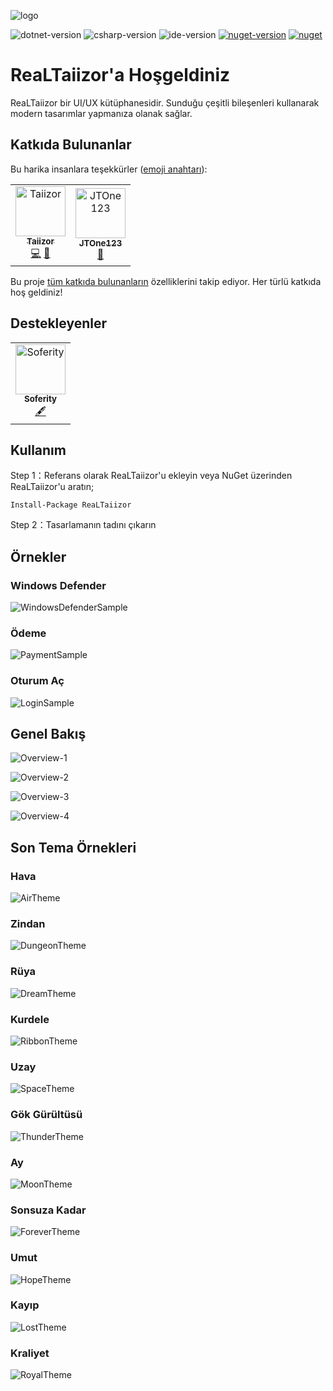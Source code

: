 ![logo](https://www.photo.herominyum.com/resimler/2020/05/18/O23O.png)

![dotnet-version](https://img.shields.io/badge/.net-%3E%3D4.0-blue.svg)
![csharp-version](https://img.shields.io/badge/C%23-8.0-blue.svg)
![ide-version](https://img.shields.io/badge/IDE-vs2019-blue.svg)
[![nuget-version](https://img.shields.io/nuget/v/ReaLTaiizor.svg)](https://www.nuget.org/packages/ReaLTaiizor)
[![nuget](https://img.shields.io/nuget/dt/ReaLTaiizor)](https://www.nuget.org/packages/ReaLTaiizor)

# ReaLTaiizor'a Hoşgeldiniz
ReaLTaiizor bir UI/UX kütüphanesidir. Sunduğu çeşitli bileşenleri kullanarak modern tasarımlar yapmanıza olanak sağlar.

## Katkıda Bulunanlar

Bu harika insanlara teşekkürler ([emoji anahtarı](https://allcontributors.org/docs/en/emoji-key)):

<table>
  <tr>
    <td align="center">
		<a href="https://github.com/Taiizor">
			<img src="https://avatars3.githubusercontent.com/u/41683699?s=460&v=4" width="80px;" alt="Taiizor"/>
			<br/>
			<sub>
				<b>Taiizor</b>
			</sub>
		</a>
		<br/>
		<a href="https://github.com/Taiizor/ReaLTaiizor/commits?author=Taiizor" title="Kodlama">💻</a>
		<a href="https://www.taiizor.com" title="Fikirler & Planlama, Geri Bildirim">🤔</a>
	</td>
    <td align="center">
		<a href="https://github.com/JTOne123">
			<img src="https://avatars2.githubusercontent.com/u/3457140?s=460&v=4" width="80px;" alt="JTOne123"/>
			<br/>
			<sub>
				<b>JTOne123</b>
			</sub>
		</a>
		<br/>
		<a href="https://github.com/Taiizor/ReaLTaiizor/commits?author=JTOne123" title="İncelenen Çekme İstekleri">👀</a>
	</td>
  </tr>
</table>

Bu proje [tüm katkıda bulunanların](https://github.com/all-contributors/all-contributors) özelliklerini takip ediyor. Her türlü katkıda hoş geldiniz!

## Destekleyenler

<table>
  <tr>
    <td align="center">
		<a href="https://github.com/Soferity">
			<img src="https://avatars3.githubusercontent.com/u/63516515?s=200&v=4" width="80px;" alt="Soferity"/>
			<br/>
			<sub>
				<b>Soferity</b>
			</sub>
		</a>
		<br/>
		<a href="https://github.com/Soferity" target="_blank" title="İçerik">🖋</a>
	</td>
  </tr>
</table>

## Kullanım

Step 1：Referans olarak ReaLTaiizor'u ekleyin veya NuGet üzerinden ReaLTaiizor'u aratın;

```Install-Package ReaLTaiizor```

Step 2：Tasarlamanın tadını çıkarın

## Örnekler

### Windows Defender

![WindowsDefenderSample](https://www.photo.herominyum.com/resimler/2020/07/26/1gv2.png)

### Ödeme

![PaymentSample](https://www.photo.herominyum.com/resimler/2020/07/26/1155.png)

### Oturum Aç

![LoginSample](https://www.photo.herominyum.com/resimler/2020/07/26/12dS.png)

## Genel Bakış

![Overview-1](https://www.photo.herominyum.com/resimler/2020/05/25/dhHS.png)

![Overview-2](https://www.photo.herominyum.com/resimler/2020/05/20/OAgj.png)

![Overview-3](https://www.photo.herominyum.com/resimler/2020/05/20/OERe.png)

![Overview-4](https://www.photo.herominyum.com/resimler/2020/05/20/OLU5.png)

## Son Tema Örnekleri

### Hava

![AirTheme](https://www.photo.herominyum.com/resimler/2020/05/20/OaZy.png)

### Zindan

![DungeonTheme](https://www.photo.herominyum.com/resimler/2020/05/20/OqyV.png)

### Rüya

![DreamTheme](https://www.photo.herominyum.com/resimler/2020/05/20/Ot33.png)

### Kurdele

![RibbonTheme](https://www.photo.herominyum.com/resimler/2020/05/20/O4sN.png)

### Uzay

![SpaceTheme](https://www.photo.herominyum.com/resimler/2020/05/20/O7EW.png)

### Gök Gürültüsü

![ThunderTheme](https://www.photo.herominyum.com/resimler/2020/05/25/dMLF.png)

### Ay

![MoonTheme](https://www.photo.herominyum.com/resimler/2020/05/20/O6k1.png)

### Sonsuza Kadar

![ForeverTheme](https://www.photo.herominyum.com/resimler/2020/05/21/OveM.png)

### Umut

![HopeTheme](https://www.photo.herominyum.com/resimler/2020/05/17/OXg9.png)

### Kayıp

![LostTheme](https://www.photo.herominyum.com/resimler/2020/05/17/OZ6c.png)

### Kraliyet

![RoyalTheme](https://www.photo.herominyum.com/resimler/2020/05/18/OlZC.png)